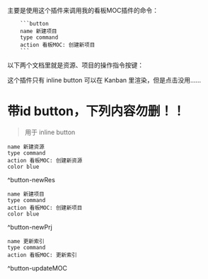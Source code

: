 主要是使用这个插件来调用我的看板MOC插件的命令：
```
	```button  
	name 新建项目
	type command  
	action 看板MOC: 创建新项目
	```
```

以下两个文档里就是资源、项目的操作指令按键：

这个插件只有 inline button 可以在 Kanban 里渲染，但是点击没用……

# 带id button，下列内容勿删！！
> 用于 inline button

```button
name 新建资源
type command
action 看板MOC: 创建新资源
color blue
```
^button-newRes

```button
name 新建项目
type command
action 看板MOC: 创建新项目
color blue
```
^button-newPrj

```button  
name 更新索引
type command  
action 看板MOC: 更新索引
```
^button-updateMOC